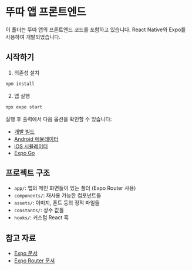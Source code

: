 # 뚜따 앱 프론트엔드

이 폴더는 뚜따 앱의 프론트엔드 코드를 포함하고 있습니다. React Native와 Expo를 사용하여 개발되었습니다.

## 시작하기

1. 의존성 설치

```bash
npm install
```

2. 앱 실행

```bash
npx expo start
```

실행 후 출력에서 다음 옵션을 확인할 수 있습니다:

- [개발 빌드](https://docs.expo.dev/develop/development-builds/introduction/)
- [Android 에뮬레이터](https://docs.expo.dev/workflow/android-studio-emulator/)
- [iOS 시뮬레이터](https://docs.expo.dev/workflow/ios-simulator/)
- [Expo Go](https://expo.dev/go)

## 프로젝트 구조

- `app/`: 앱의 메인 화면들이 있는 폴더 (Expo Router 사용)
- `components/`: 재사용 가능한 컴포넌트들
- `assets/`: 이미지, 폰트 등의 정적 파일들
- `constants/`: 상수 값들
- `hooks/`: 커스텀 React 훅

## 참고 자료

- [Expo 문서](https://docs.expo.dev/)
- [Expo Router 문서](https://docs.expo.dev/router/introduction/)

